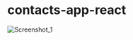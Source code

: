 # contacts-app-react

![Screenshot_1](https://user-images.githubusercontent.com/42185275/233853866-9ba71719-0569-427a-a8e9-6903b49a7e91.jpg)
